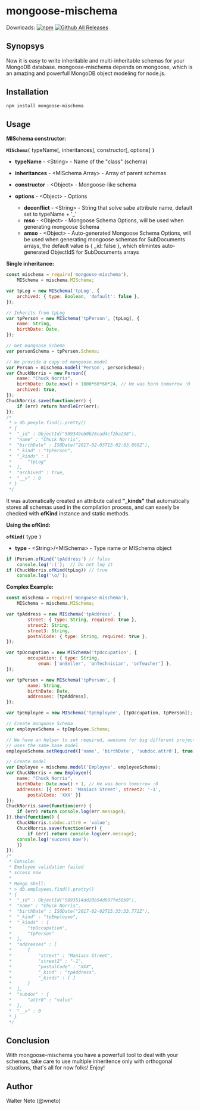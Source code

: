 # mongoose-mischema

Downloads:
[![npm](https://img.shields.io/npm/dt/mongoose-mischema.svg?label=npm&style=flat-square)](https://www.npmjs.com/package/mongoose-mischema)
[![Github All Releases](https://img.shields.io/github/downloads/radixo/mongoose-mischema/total.svg?label=Github%20All%20Releases&style=flat-square)](https://github.com/radixo/mongoose-mischema)

## Synopsys

Now it is easy to write inheritable and multi-inheritable schemas for your MongoDB database. mongoose-mischema depends on mongoose, which is an amazing and powerfull MongoDB object modeling for node.js.

## Installation

```sh
npm install mongoose-mischema
```

## Usage

**MISchema constructor:**

**`MISchema(`** typeName[, inheritances], constructor[, options] **`)`**
- **typeName** - \<String\> - Name of the "class" (schema)
- **inheritances** - \<MISchema Array\> - Array of parent schemas
- **constructor** - \<Object\> - Mongoose-like schema
- **options** - \<Object\> - Options

  - **deconflict** - \<String\> - String that solve sabe attribute name, default set to typeName + '_'
  - **mso** - \<Object\> - Mongoose Schema Options, will be used when generating mongoose Schema
  - **amso** - \<Object\> - Auto-generated Mongoose Schema Options, will be used when generating mongoose schemas for SubDocuments arrays, the default value is { _id: false }, which elimintes auto-generated ObjectIdS for SubDocuments arrays

**Single inheritance:**

```js
const mischema = require('mongoose-mischema'),
    MISchema = mischema.MISchema;

var tpLog = new MISchema('tpLog', {
    archived: { type: Boolean, 'default': false },
});

// Inherits from tpLog
var tpPerson = new MISchema('tpPerson', [tpLog], {
    name: String,
    birthDate: Date,
});

// Get mongoose Schema
var personSchema = tpPerson.Schema;

// We provide a copy of mongoose.model
var Person = mischema.model('Person', personSchema);
var ChuckNorris = new Person({
    name: "Chuck Norris",
    birthDate: Date.now() + 1000*60*60*24, // He was born tomorrow :O
    archived: true,
});
ChuckNorris.save(function(err) {
    if (err) return handleErr(err);
});
/*
 * > db.people.find().pretty()
 * {
 * 	"_id" : ObjectId("589349eb0b26cad4cf2ba238"),
 * 	"name" : "Chuck Norris",
 * 	"birthDate" : ISODate("2017-02-03T15:02:03.866Z"),
 * 	"_kind" : "tpPerson",
 * 	"_kinds" : [
 * 		"tpLog"
 * 	],
 * 	"archived" : true,
 * 	"__v" : 0
 * } 
 */
```

It was automatically created an attribute called **"_kinds"** that automatically stores all schemas used in the compilation process, and can easely be checked with **ofKind** instance and static methods.

**Using the ofKind:**

**`ofKind(`** type **`)`**
- **type** - \<String\>/\<MISchema\> - Type name or MISchema object
```js
if (Person.ofKind('tpAddress') // false
    console.log(':(');  // Do not log it
if (ChuckNorris.ofKind(tpLog)) // true
    console.log('\o/');
```

**Complex Example:**

```js
const mischema = require('mongoose-mischema'),
    MISchema = mischema.MISchema;

var tpAddress = new MISchema('tpAddress', {
        street: { type: String, required: true },
        street2: String,
        street3: String,
        postalCode: { type: String, required: true },
});

var tpOccupation = new MISchema('tpOccupation', {
        occupation: { type: String, 
            enum: ['onSeller', 'onTechnician', 'onTeacher'] },
});

var tpPerson = new MISchema('tpPerson', {
        name: String,
        birthDate: Date,
        addresses: [tpAddress],
});

var tpEmployee = new MISchema('tpEmployee', [tpOccupation, tpPerson]);

// Create mongoose Schema
var employeeSchema = tpEmployee.Schema;

// We have an helper to set required, awesome for big different projects that
// uses the same base model
employeeSchema.setRequired(['name', 'birthDate', 'subdoc.attr0'], true);

// Create model
var Employee = mischema.model('Employee', employeeSchema);
var ChuckNorris = new Employee({
	name: "Chuck Norris",
	birthDate: Date.now() + 1, // He was born tomorrow :O
	addresses: [{ street: 'Maniacs Street', street2: '-1',
	    postalCode: 'XXX' }]
});
ChuckNorris.save(function(err) {
    if (err) return console.log(err.message);
}).then(function() {
    ChuckNorris.subdoc.attr0 = 'value';
    ChuckNorris.save(function(err) {
        if (err) return console.log(err.message);
	console.log('success now');
    })
});
/*
 * Console:
 * Employee validation failed
 * sccess now
 *
 * Mongo Shell:
 * > db.employees.find().pretty()
 * {
 * 	"_id" : ObjectId("5893514dd20b54d607fe58b9"),
 * 	"name" : "Chuck Norris",
 * 	"birthDate" : ISODate("2017-02-02T15:33:33.772Z"),
 * 	"_kind" : "tpEmployee",
 * 	"_kinds" : [
 * 		"tpOccupation",
 * 		"tpPerson"
 * 	],
 * 	"addresses" : [
 * 		{
 * 			"street" : "Maniacs Street",
 * 			"street2" : "-1",
 * 			"postalCode" : "XXX",
 * 			"_kind" : "tpAddress",
 * 			"_kinds" : [ ]
 * 		}
 * 	],
 * 	"subdoc" : {
 * 		"attr0" : "value"
 * 	},
 * 	"__v" : 0
 * }
 */
```

## Conclusion

With mongoose-mischema you have a powerfull tool to deal with your schemas, take care to use multiple inheritence only with orthogonal situations, that's all for now folks! Enjoy!

## Author
Walter Neto (@wneto)

